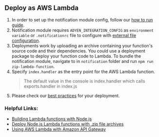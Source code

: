 ## Deploy as AWS Lambda

1. In order to set up the notification module config, follow our [how to run guide](../../../../notification/docs/HowToRun.md).
2. Notification module requires `ADYEN_INTEGRATION_CONFIG` as `environment variable` or `.notificationrc` file to configure with [external file configuration](../../../../notification/docs/HowToRun.md#external-file-configuration).
3. Deployments work by uploading an archive containing your function's source code and their dependencies. 
You could use a deployment package to deploy your function code to Lambda.
To bundle the notification module, navigate to in `notification` folder and run `npm run zip-lambda-function`. 
4. Specify `index.handler` as the entry point for the AWS Lambda function.
    > The default value in the console is index.handler which calls exports.handler in index.js
5. Please check our [best practices](../../../../docs/BEST_PRACTICES.md) for your deployment.

### Helpful Links: 
- [Building Lambda functions with Node.js](https://docs.aws.amazon.com/lambda/latest/dg/lambda-nodejs.html)
- [Deploy Node.js Lambda functions with .zip file archives](https://docs.aws.amazon.com/lambda/latest/dg/nodejs-package.html)
- [Using AWS Lambda with Amazon API Gateway](https://docs.aws.amazon.com/lambda/latest/dg/services-apigateway.html)
